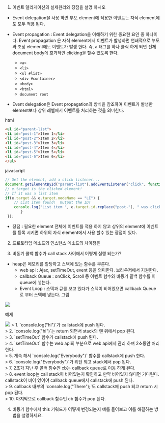 1. 이벤트 델리게이션의 실제원리와 장점을 설명 하시오
- Event delegation을 사용 하면 부모 element에 적용한 이벤트는 자식 element에도 모두 적용 된다. 
- Event propagation : Event delegation을 이해하기 위한 중요한 요인 중 하나이다. Event propagation 은 자식 element에서 이벤트가 발생하면 연쇄적으로 부모와 조상 element에도 이벤트가 발생 한다. 즉, a 태그를 하나 클릭 하게 되면 전체 document body에 효과적인 clicking을 할수 있도록 한다. 
    - `<a>`
    - `<li>`
    - `<ul #list>`
    - `<div #container>`
    - `<body>`
    - `<html>`
    - `document root`

- Event delegation은 Event propagation의 방식을 참조하여 이벤트가 발생한 element보다 상위 레벨에서 이벤트를 처리하는 것을 의미한다.

html
~~~html
<ul id="parent-list">
<li id="post-1">Item 1</li>
<li id="post-2">Item 2</li>
<li id="post-3">Item 3</li>
<li id="post-4">Item 4</li>
<li id="post-5">Item 5</li>
<li id="post-6">Item 6</li>
</ul>
~~~

javascript
~~~javascript
// Get the element, add a click listener...
document.getElementById("parent-list").addEventListener("click", function(e) {
// e.target is the clicked element!
// If it was a list item
if(e.target && e.target.nodeName == "LI") {
    // List item found!  Output the ID!
    console.log("List item ", e.target.id.replace("post-"), " was clicked!");
       }
 });
~~~

- 장점 : 필요한 element 전체에 이벤트를 적용 하지 않고 상위의 element에 이벤트를 등록 시키면 하위의 자식 element에서 사용 할수 있는 장점이 있다.

2. 프로토타입 메소드와 인스턴스 메소드의 차이점은

3. 비동기 콜백 함수가 call stack 사이에서 어떻게 실행 되는가?

- heap은 메모리를 할당하고 스택에 있는 함수를 부른다.
  - web api : Ajax, setTimeOut, event 등을 의미한다. 브라우저에서 지원한다.
  - callback Queue : onClick, Scroll 등 이벤트 함수와 비동기 콜백 함수를 이 queue에 넣는다.
  - Event Loop : 스택과 큐를 보고 있다가 스택이 비어있으면 callback Queue로 부터 스택에 넣는다.
    그림

<img src="http://prashantb.me/content/images/2017/01/js_runtime.png" />

예제

<img src="http://cek.io/images/event-loop/loupe.gif" />
> 1. `console.log("hi")`가 callstack에 push 된다.<br>
> 2. `console.log("hi")`는 return 되면서 stack의 맨 위에서 pop 된다.<br>
> 3. `setTimeOut` 함수가 callstack에 push 된다.<br>
> 4. `setTimeOut` 함수는 web api의 부분으로  web api에서 관리 하며 2초동안 처리한다.<br>
> 5. 계속 해서 `console.log("Everybody")` 함수를 callstack에 push 한다.<br>
> 6. `console.log("Everybody")`가 리턴 되고 stack에서 pop 된다.<br>
> 7. 2초가 지난 후 콜백 함수인 cb는 callback queue로 이동 하게 된다.<br>
> 8. event loop는 call stack이 비어있는지 확인하고 만약 비어있지 않다면 기다린다.<br> callstack이 비어 있어야 callback queue에서 callstack에 push 된다.<br>
> 9. callback 내부의 `console.log("There");`도 callstack에 push 되고 return 시 pop 된다.<br>
> 10. 마지막으로 callback 함수인 cb 함수가 pop 된다.<br>

4. 비동기 함수에서 this 키워드가 어떻게 변경되는지 예를 들어보고 이를 해결하는 방법을 설명하세요.


